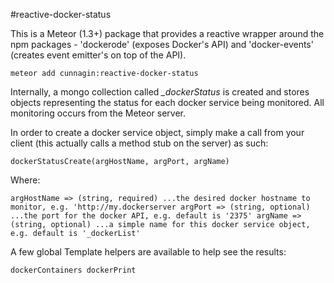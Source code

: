 #reactive-docker-status

This is a Meteor (1.3+) package that provides a reactive wrapper around the npm packages - 'dockerode' (exposes Docker's API) and 'docker-events' (creates event emitter's on top of the API).

`meteor add cunnagin:reactive-docker-status`

Internally, a mongo collection called *_dockerStatus* is created and stores objects representing the status for each docker service being monitored. All monitoring occurs from the Meteor server.

In order to create a docker service object, simply make a call from your client (this actually calls a method stub on the server) as such:

`dockerStatusCreate(argHostName, argPort, argName)`

Where:

`argHostName => (string, required) ...the desired docker hostname to monitor, e.g. 'http://my.dockerserver
argPort => (string, optional) ...the port for the docker API, e.g. default is '2375'
argName => (string, optional) ...a simple name for this docker service object, e.g. default is '_dockerList'`

A few global Template helpers are available to help see the results:

`dockerContainers
dockerPrint`
